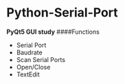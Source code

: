 # Python-Serial-Port
**PyQt5 GUI study**
####Functions  
- Serial Port  
- Baudrate  
- Scan Serial Ports  
- Open/Close  
- TextEdit  
